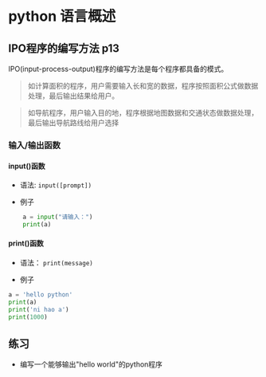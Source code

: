 # python 语言概述

## IPO程序的编写方法 p13
IPO(input-process-output)程序的编写方法是每个程序都具备的模式。

> 如计算面积的程序，用户需要输入长和宽的数据，程序按照面积公式做数据处理，最后输出结果给用户。

> 如导航程序，用户输入目的地，程序根据地图数据和交通状态做数据处理，最后输出导航路线给用户选择

### 输入/输出函数

#### input()函数  

- 语法: `input([prompt])`

- 例子
```python
    a = input("请输入：")
    print(a)
```

#### print()函数
- 语法： `print(message)`

- 例子
```python
a = 'hello python'
print(a)
print('ni hao a')
print(1000)
```

## 练习
- 编写一个能够输出"hello world"的python程序
